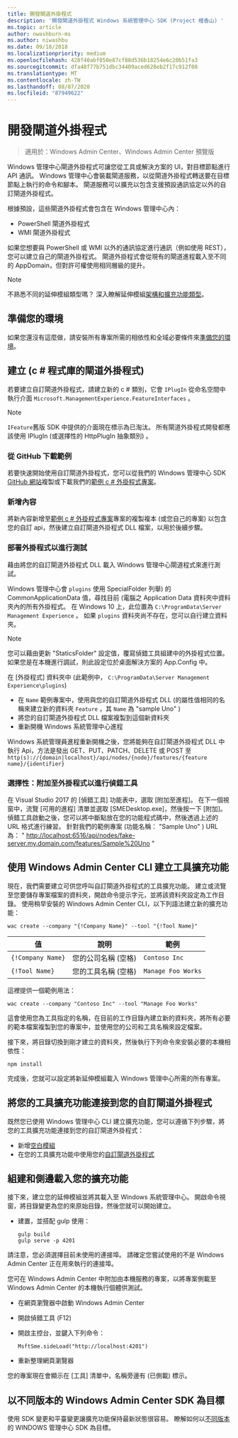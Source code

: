 ```yaml
---
title: 開發閘道外掛程式
description: '開發閘道外掛程式 Windows 系統管理中心 SDK (Project 檀香山) '
ms.topic: article
author: nwashburn-ms
ms.author: niwashbu
ms.date: 09/18/2018
ms.localizationpriority: medium
ms.openlocfilehash: 428f40abf050e87cf88d536b18254e6c20b51fa3
ms.sourcegitcommit: dfa48f77b751dbc34409aced628eb2f17c912f08
ms.translationtype: MT
ms.contentlocale: zh-TW
ms.lasthandoff: 08/07/2020
ms.locfileid: "87949622"
---
```

# <a name="develop-a-gateway-plugin"></a>開發閘道外掛程式

>適用於：Windows Admin Center、Windows Admin Center 預覽版

Windows 管理中心閘道外掛程式可讓您從工具或解決方案的 UI，對目標節點進行 API 通訊。  Windows 管理中心會裝載閘道服務，以從閘道外掛程式轉送要在目標節點上執行的命令和腳本。 閘道服務可以擴充以包含支援預設通訊協定以外的自訂閘道外掛程式。

根據預設，這些閘道外掛程式會包含在 Windows 管理中心內：

* PowerShell 閘道外掛程式
* WMI 閘道外掛程式

如果您想要與 PowerShell 或 WMI 以外的通訊協定進行通訊（例如使用 REST），您可以建立自己的閘道外掛程式。  閘道外掛程式會從現有的閘道進程載入至不同的 AppDomain，但對許可權使用相同層級的提升。

> [!NOTE]
> 不熟悉不同的延伸模組類型嗎？ 深入瞭解延伸模組[架構和擴充功能類型](understand-extensions.md)。

## <a name="prepare-your-environment"></a>準備您的環境

如果您還沒有這麼做，請安裝所有專案所需的相依性和全域必要條件來[準備您的環境](prepare-development-environment.md)。

## <a name="create-a-gateway-plugin-c-library"></a>建立 (c # 程式庫的閘道外掛程式) 

若要建立自訂閘道外掛程式，請建立新的 c # 類別，它會 ```IPlugIn``` 從命名空間中執行介面 ```Microsoft.ManagementExperience.FeatureInterfaces``` 。

> [!NOTE]
> ```IFeature```舊版 SDK 中提供的介面現在標示為已淘汰。  所有閘道外掛程式開發都應該使用 IPlugIn (或選擇性的 HttpPlugIn 抽象類別) 。

### <a name="download-sample-from-github"></a>從 GitHub 下載範例

若要快速開始使用自訂閘道外掛程式，您可以從我們的 Windows 管理中心 SDK [GitHub 網站](https://aka.ms/wacsdk)複製或下載我們的[範例 c # 外掛程式專案](https://github.com/Microsoft/windows-admin-center-sdk/tree/master/GatewayPluginExample/Plugin)。

### <a name="add-content"></a>新增內容

將新內容新增至[範例 c # 外掛程式專案](https://github.com/Microsoft/windows-admin-center-sdk/tree/master/GatewayPluginExample/Plugin)專案的複製複本 (或您自己的專案) 以包含您的自訂 api，然後建立自訂閘道外掛程式 DLL 檔案，以用於後續步驟。

### <a name="deploy-plugin-for-testing"></a>部署外掛程式以進行測試

藉由將您的自訂閘道外掛程式 DLL 載入 Windows 管理中心閘道程式來進行測試。

Windows 管理中心會 ```plugins``` 使用 SpecialFolder 列舉) 的 CommonApplicationData 值，尋找目前 (電腦之 Application Data 資料夾中資料夾內的所有外掛程式。 在 Windows 10 上，此位置為 ```C:\ProgramData\Server Management Experience``` 。  如果 ```plugins``` 資料夾尚不存在，您可以自行建立資料夾。

> [!NOTE]
> 您可以藉由更新 "StaticsFolder" 設定值，覆寫偵錯工具組建中的外掛程式位置。 如果您是在本機進行調試，則此設定位於桌面解決方案的 App.Config 中。

在 [外掛程式] 資料夾中 (此範例中， ```C:\ProgramData\Server Management Experience\plugins```) 

* 在 ```Name``` 範例專案中，使用與您的自訂閘道外掛程式 DLL (的屬性值相同的名稱來建立新的資料夾 ```Feature``` ，其 ```Name``` 為 "sample Uno" ) 
* 將您的自訂閘道外掛程式 DLL 檔案複製到這個新資料夾
* 重新開機 Windows 系統管理中心進程

Windows 系統管理員進程重新開機之後，您將能夠在自訂閘道外掛程式 DLL 中執行 Api，方法是發出 GET、PUT、PATCH、DELETE 或 POST 至```http(s)://{domain|localhost}/api/nodes/{node}/features/{feature name}/{identifier}```

### <a name="optional-attach-to-plugin-for-debugging"></a>選擇性：附加至外掛程式以進行偵錯工具

在 Visual Studio 2017 的 [偵錯工具] 功能表中，選取 [附加至進程]。 在下一個視窗中，流覽 [可用的進程] 清單並選取 [SMEDesktop.exe]，然後按一下 [附加]。 偵錯工具啟動之後，您可以將中斷點放在您的功能程式碼中，然後透過上述的 URL 格式進行練習。 針對我們的範例專案 (功能名稱： "Sample Uno" ) URL 為： " <http://localhost:6516/api/nodes/fake-server.my.domain.com/features/Sample%20Uno> "

## <a name="create-a-tool-extension-with-the-windows-admin-center-cli"></a>使用 Windows Admin Center CLI 建立工具擴充功能 ##

現在，我們需要建立可供您呼叫自訂閘道外掛程式的工具擴充功能。  建立或流覽至您要儲存專案檔案的資料夾，開啟命令提示字元，並將該資料夾設定為工作目錄。  使用稍早安裝的 Windows Admin Center CLI，以下列語法建立新的擴充功能：

```
wac create --company "{!Company Name}" --tool "{!Tool Name}"
```

| 值 | 說明 | 範例 |
| ----- | ----------- | ------- |
| ```{!Company Name}``` | 您的公司名稱 (空格)  | ```Contoso Inc``` |
| ```{!Tool Name}``` | 您的工具名稱 (空格)  | ```Manage Foo Works``` |

這裡提供一個範例用法：

```
wac create --company "Contoso Inc" --tool "Manage Foo Works"
```

這會使用您為工具指定的名稱，在目前的工作目錄內建立新的資料夾，將所有必要的範本檔案複製到您的專案中，並使用您的公司和工具名稱來設定檔案。

接下來，將目錄切換到剛才建立的資料夾，然後執行下列命令來安裝必要的本機相依性：

```
npm install
```

完成後，您就可以設定將新延伸模組載入 Windows 管理中心所需的所有專案。

## <a name="connect-your-tool-extension-to-your-custom-gateway-plugin"></a>將您的工具擴充功能連接到您的自訂閘道外掛程式

既然您已使用 Windows 管理中心 CLI 建立擴充功能，您可以遵循下列步驟，將您的工具擴充功能連接到您的自訂閘道外掛程式：

- 新增[空白模組](guides/add-module.md)
- 在您的工具擴充功能中使用您的[自訂閘道外掛程式](guides/use-custom-gateway-plugin.md)

## <a name="build-and-side-load-your-extension"></a>組建和側邊載入您的擴充功能

接下來，建立您的延伸模組並將其載入至 Windows 系統管理中心。  開啟命令視窗，將目錄變更為您的來原始目錄，然後您就可以開始建立。

* 建置，並搭配 gulp 使用：

    ```
    gulp build
    gulp serve -p 4201
    ```

請注意，您必須選擇目前未使用的連接埠。 請確定您嘗試使用的不是 Windows Admin Center 正在用來執行的連接埠。

您可在 Windows Admin Center 中附加由本機服務的專案，以將專案側載至 Windows Admin Center 的本機執行個體供測試。

* 在網頁瀏覽器中啟動 Windows Admin Center
* 開啟偵錯工具 (F12)
* 開啟主控台，並鍵入下列命令：

    ```
    MsftSme.sideLoad("http://localhost:4201")
    ```

*   重新整理網頁瀏覽器

您的專案現在會顯示在 [工具] 清單中，名稱旁邊有 (已側載) 標示。

## <a name="target-a-different-version-of-the-windows-admin-center-sdk"></a>以不同版本的 Windows Admin Center SDK 為目標

使用 SDK 變更和平臺變更讓擴充功能保持最新狀態很容易。  瞭解如何以[不同版本](target-sdk-version.md)的 WINDOWS 管理中心 SDK 為目標。